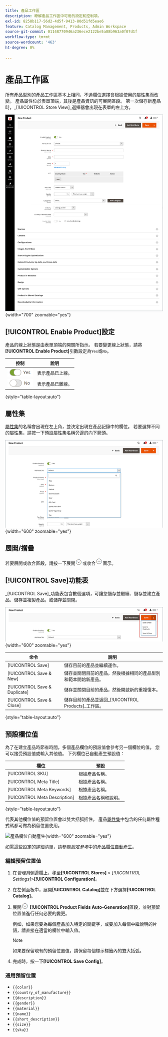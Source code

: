 ```yaml
---
title: 產品工作區
description: 瞭解產品工作區中可用的設定和控制項。
exl-id: 8258b117-56d2-4d5f-9413-80d51fd5eae6
feature: Catalog Management, Products, Admin Workspace
source-git-commit: 01148770946a236ece2122be5a88b963a0f07d1f
workflow-type: tm+mt
source-wordcount: '463'
ht-degree: 0%

---
```


# 產品工作區

所有產品型別的產品工作區基本上相同，不過欄位選擇會根據使用的屬性集而改變。 產品屬性位於表單頂端，其後是產品資訊的可展開區段。 第一次儲存新產品時，_[!UICONTROL Store View]_選擇器會出現在表單的左上方。

![產品工作區](./assets/product-workspace-ee.png){width="700" zoomable="yes"}

## [!UICONTROL Enable Product]設定

產品的線上狀態是由表單頂端的開關所指示。 若要變更線上狀態，請將&#x200B;**[!UICONTROL Enable Product]**&#x200B;引數設定為`Yes`或`No`。

| 控制 | 說明 |
|-------- | ----------- |
| ![切換是](../assets/toggle-yes.png) | 表示產品已上線。 |
| ![切換否](../assets/toggle-no.png) | 表示產品已離線。 |

{style="table-layout:auto"}

## 屬性集

[屬性集](attribute-sets.md)的名稱會出現在左上角，並決定出現在產品記錄中的欄位。 若要選擇不同的屬性集，請按一下預設屬性集名稱旁邊的向下箭頭。

![屬性集](./assets/product-attribute-set.png){width="600" zoomable="yes"}

## 展開/摺疊

若要展開或收合區段，請按一下展開![展開選取器](../assets/icon-display-expand.png)或收合![收合選取器](../assets/icon-display-collapse.png)圖示。

## [!UICONTROL Save]功能表

_[!UICONTROL Save]_功能表包含數個選項，可讓您儲存並繼續、儲存並建立產品、儲存並複製產品，或儲存並關閉。

![儲存功能表](./assets/product-save-menu.png){width="600" zoomable="yes"}

| 命令 | 說明 |
|--- |--- |
| [!UICONTROL Save] | 儲存目前的產品並繼續運作。 |
| [!UICONTROL Save & New] | 儲存並關閉目前的產品，然後根據相同的產品型別和範本開始新產品。 |
| [!UICONTROL Save & Duplicate] | 儲存並關閉目前的產品，然後開啟新的重複復本。 |
| [!UICONTROL Save & Close] | 儲存目前的產品並返回&#x200B;_[!UICONTROL Products]_工作區。 |

{style="table-layout:auto"}

## 預設欄位值

為了在建立產品時節省時間，多個產品欄位的預設值會參考另一個欄位的值。 您可以接受預設值或輸入其他值。 下列欄位已自動產生預設值：

| 欄位 | 預設 |
|----- |------- |
| [!UICONTROL SKU] | 根據產品名稱。 |
| [!UICONTROL Meta Title] | 根據產品名稱。 |
| [!UICONTROL Meta Keywords] | 根據產品名稱。 |
| [!UICONTROL Meta Description] | 根據產品名稱和說明。 |

{style="table-layout:auto"}

代表其他欄位值的預留位置會以雙大括弧括住。 產品[屬性集](attribute-sets.md)中包含的任何屬性程式碼都可做為預留位置使用。

![產品欄位自動產生](../configuration-reference/catalog/assets/catalog-product-fields-auto-generation.png){width="600" zoomable="yes"}

如需這些設定的詳細清單，請參閱&#x200B;_設定參考_&#x200B;中的[產品欄位自動產生](../configuration-reference/catalog/catalog.md#product-fields-auto-generation)。

### 編輯預留位置值

1. 在&#x200B;_管理員_&#x200B;側邊欄上，移至&#x200B;**[!UICONTROL Stores]** > _[!UICONTROL Settings]_>**[!UICONTROL Configuration]**。

1. 在左側面板中，展開&#x200B;**[!UICONTROL Catalog]**&#x200B;並在下方選擇&#x200B;**[!UICONTROL Catalog]**。

1. 展開![展開選取器](../assets/icon-display-expand.png) **[!UICONTROL Product Fields Auto-Generation]**&#x200B;區段，並對預留位置值進行任何必要的變更。

   例如，如果您要為每個產品加入特定的關鍵字，或要加入每個中繼說明的片語，請直接在適當的欄位中輸入值。

   >[!NOTE]
   >
   >如果要保留現有的預留位置值，請保留每個標示標籤內的雙大括弧。

1. 完成時，按一下&#x200B;**[!UICONTROL Save Config]**。

### 通用預留位置

- `{{color}}`
- `{{country_of_manufacture}}`
- `{{description}}`
- `{{gender}}`
- `{{material}}`
- `{{name}}`
- `{{short_description}}`
- `{{size}}`
- `{{sku}}`

